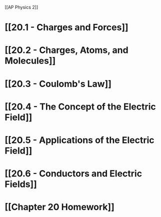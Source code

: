 [[AP Physics 2]]

# [[20.1 - Charges and Forces]]
# [[20.2 - Charges, Atoms, and Molecules]]
# [[20.3 - Coulomb's Law]]
# [[20.4 -  The Concept of the Electric Field]]
# [[20.5 - Applications of the Electric Field]]
# [[20.6 - Conductors and Electric Fields]]

# [[Chapter 20 Homework]]
